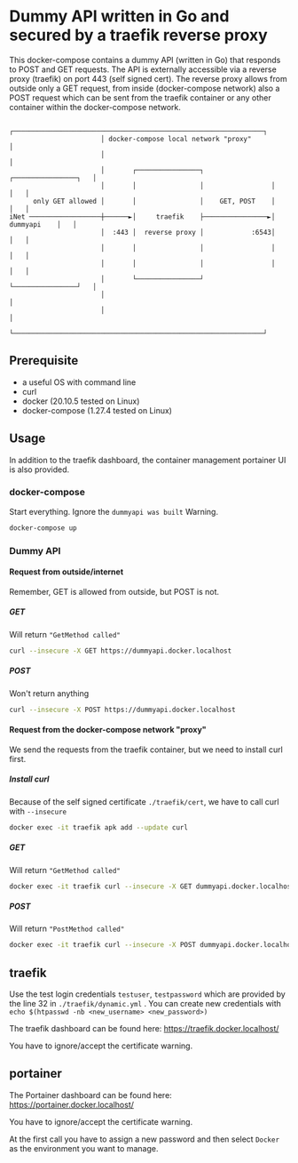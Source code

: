 # Dummy API written in Go and secured by a traefik reverse proxy

This docker-compose contains a dummy API (written in Go) that responds to POST and GET requests. The API is externally accessible via a reverse proxy (traefik) on port 443 (self signed cert). The reverse proxy allows from outside only a GET request, from inside (docker-compose network) also a POST request which can be sent from the traefik container or any other container within the docker-compose network.

                           ┌───────────────────────────────────────────────────────────────┐
                           │ docker-compose local network "proxy"                          │
                           │                                                               │
                           │       ┌────────────────┐                 ┌────────────────┐   │
                           │       │                │                 │                │   │
          only GET allowed │       │                │    GET, POST    │                │   │
    iNet ──────────────────┼──────►│     traefik    ├────────────────►│    dummyapi    │   │
                           │  :443 │  reverse proxy │            :6543│                │   │
                           │       │                │                 │                │   │
                           │       │                │                 │                │   │
                           │       └────────────────┘                 └────────────────┘   │
                           │                                                               │
                           │                                                               │
                           └───────────────────────────────────────────────────────────────┘

## Prerequisite

- a useful OS with command line
- curl
- docker (20.10.5 tested on Linux)
- docker-compose (1.27.4 tested on Linux)

## Usage

In addition to the traefik dashboard, the container management portainer UI is also provided.

### docker-compose

Start everything. Ignore the `dummyapi was built` Warning.

```bash
docker-compose up
````

### Dummy API

#### Request from outside/internet

Remember, GET is allowed from outside, but POST is not.

##### GET

Will return `"GetMethod called"`

```bash
curl --insecure -X GET https://dummyapi.docker.localhost
````

##### POST

Won't return anything

```bash
curl --insecure -X POST https://dummyapi.docker.localhost
````

#### Request from the docker-compose network "proxy"

We send the requests from the traefik container, but we need to install curl first.

##### Install curl

Because of the self signed certificate `./traefik/cert`, we have to call curl with `--insecure` 

```bash
docker exec -it traefik apk add --update curl
```

##### GET

Will return `"GetMethod called"`

```bash
docker exec -it traefik curl --insecure -X GET dummyapi.docker.localhost:6543
```

##### POST

Will return `"PostMethod called"`

```bash
docker exec -it traefik curl --insecure -X POST dummyapi.docker.localhost:6543
```

## traefik

Use the test login credentials `testuser`, `testpassword` which are provided by the line 32 in `./traefik/dynamic.yml` . You can create new credentials with `echo $(htpasswd -nb <new_username> <new_password>)`

The traefik dashboard can be found here: https://traefik.docker.localhost/

You have to ignore/accept the certificate warning.

## portainer

The Portainer dashboard can be found here: https://portainer.docker.localhost/

You have to ignore/accept the certificate warning.

At the first call you have to assign a new password and then select `Docker` as the environment you want to manage.

